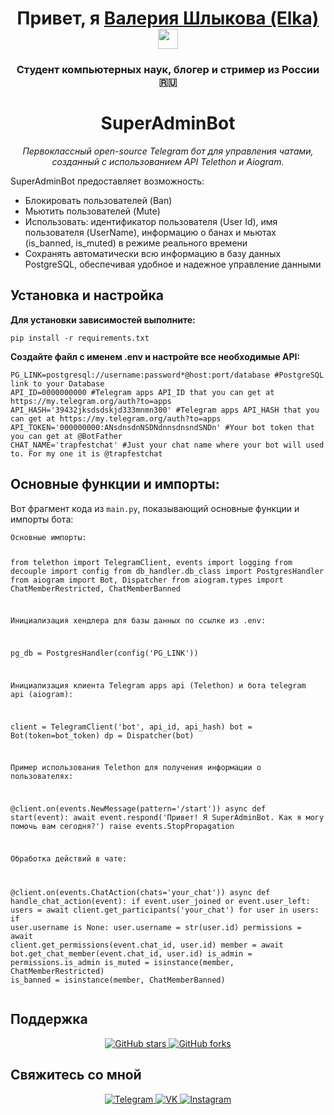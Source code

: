 <h1 align="center">
  Привет, я <a href="https://github.com/tima03/" target="_blank">Валерия Шлыкова (Elka)</a>
  <img src="https://github.com/blackcater/blackcater/raw/main/images/Hi.gif" height="32"/>
</h1>
<h3 align="center">Студент компьютерных наук, блогер и стример из России 🇷🇺</h3>

<h1 align="center">SuperAdminBot</h1>

<p align="center">
  <em>Первоклассный open-source Telegram бот для управления чатами, созданный с использованием API Telethon и Aiogram.</em>
</p>

<p>
  SuperAdminBot предоставляет возможность:
<ul>
  <li>Блокировать пользователей (Ban)</li>
  <li>Мьютить пользователей (Mute)</li>
  <li>Использовать: идентификатор пользователя (User Id), имя пользователя (UserName), информацию о банах и мьютах (is_banned, is_muted) в режиме реального времени</li>
  <li>Сохранять автоматически всю информацию в базу данных PostgreSQL, обеспечивая удобное и надежное управление данными</li>
</ul>
</p>

<h2>Установка и настройка</h2>
<p><strong>Для установки зависимостей выполните:</strong></p>
<pre><code>pip install -r requirements.txt</code></pre>

<p><strong>Создайте файл с именем .env и настройте все необходимые API:</strong></p>
<pre><code>PG_LINK=postgresql://username:password*@host:port/database #PostgreSQL link to your Database
API_ID=0000000000 #Telegram apps API_ID that you can get at https://my.telegram.org/auth?to=apps
API_HASH='39432jksdsdskjd333mnmn300' #Telegram apps API_HASH that you can get at https://my.telegram.org/auth?to=apps
API_TOKEN='000000000:ANsdnsdnNSDNdnnsdnsndSNDn' #Your bot token that you can get at @BotFather
CHAT_NAME='trapfestchat' #Just your chat name where your bot will used to. For my one it is @trapfestchat
</code></pre>

<h2>Основные функции и импорты:</h2>
<p>Вот фрагмент кода из <code>main.py</code>, показывающий основные функции и импорты бота:</p>
<pre><code>Основные импорты:

from telethon import TelegramClient, events
import logging
from decouple import config
from db_handler.db_class import PostgresHandler
from aiogram import Bot, Dispatcher
from aiogram.types import ChatMemberRestricted, ChatMemberBanned

Инициализация хендлера для базы данных по ссылке из .env:

pg_db = PostgresHandler(config('PG_LINK'))

Инициализация клиента Telegram apps api (Telethon) и бота telegram api (aiogram):

client = TelegramClient('bot', api_id, api_hash)
bot = Bot(token=bot_token)
dp = Dispatcher(bot)

Пример использования Telethon для получения информации о пользователях:

@client.on(events.NewMessage(pattern='/start'))
async def start(event):
    await event.respond('Привет! Я SuperAdminBot. Как я могу помочь вам сегодня?')
    raise events.StopPropagation

Обработка действий в чате:

@client.on(events.ChatAction(chats='your_chat'))
async def handle_chat_action(event):
    if event.user_joined or event.user_left:
        users = await client.get_participants('your_chat')
        for user in users:
            if user.username is None:
                user.username = str(user.id)
            permissions = await client.get_permissions(event.chat_id, user.id)
            member = await bot.get_chat_member(event.chat_id, user.id)
            is_admin = permissions.is_admin
            is_muted = isinstance(member, ChatMemberRestricted)
            is_banned = isinstance(member, ChatMemberBanned)
</code></pre>

<h2>Поддержка</h2>
<p align="center">
  <a href="https://github.com/tima03/SuperAdminBot" target="_blank">
    <img src="https://img.shields.io/github/stars/tima03/SuperAdminBot?style=social" alt="GitHub stars"/>
  </a>
  <a href="https://github.com/tima03/SuperAdminBot/fork" target="_blank">
    <img src="https://img.shields.io/github/forks/tima03/SuperAdminBot?style=social" alt="GitHub forks"/>
  </a>
</p>

<h2>Свяжитесь со мной</h2>
<p align="center">
  <a href="https://t.me/elka_micro" target="_blank">
    <img src="https://img.icons8.com/color/48/000000/telegram-app.png" alt="Telegram"/>
  </a>
  <a href="https://vk.com/elkatsgirl" target="_blank">
    <img src="https://img.icons8.com/color/48/000000/vk-com.png" alt="VK"/>
  </a>
  <a href="https://www.instagram.com/elka_ts" target="_blank">
    <img src="https://img.icons8.com/color/48/000000/instagram-new.png" alt="Instagram"/>
  </a>
</p>